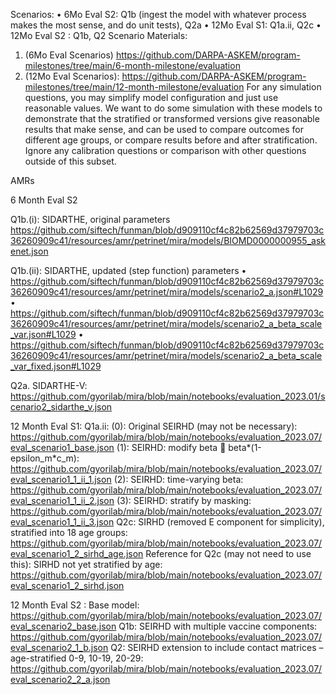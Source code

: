 Scenarios:
•	6Mo Eval S2: Q1b (ingest the model with whatever process makes the most sense, and do unit tests), Q2a
•	12Mo Eval S1: Q1a.ii, Q2c
•	12Mo Eval S2 : Q1b, Q2
Scenario Materials:
1.	(6Mo Eval Scenarios) https://github.com/DARPA-ASKEM/program-milestones/tree/main/6-month-milestone/evaluation
2.	(12Mo Eval Scenarios): https://github.com/DARPA-ASKEM/program-milestones/tree/main/12-month-milestone/evaluation
For any simulation questions, you may simplify model configuration and just use reasonable values. We want to do some simulation with these models to demonstrate that the stratified or transformed versions give reasonable results that make sense, and can be used to compare outcomes for different age groups, or compare results before and after stratification. Ignore any calibration questions or comparison with other questions outside of this subset.

AMRs

6 Month Eval S2

Q1b.(i): SIDARTHE, original parameters https://github.com/siftech/funman/blob/d909110cf4c82b62569d37979703c36260909c41/resources/amr/petrinet/mira/models/BIOMD0000000955_askenet.json 

Q1b.(ii): SIDARTHE, updated (step function) parameters
•	https://github.com/siftech/funman/blob/d909110cf4c82b62569d37979703c36260909c41/resources/amr/petrinet/mira/models/scenario2_a.json#L1029
•	https://github.com/siftech/funman/blob/d909110cf4c82b62569d37979703c36260909c41/resources/amr/petrinet/mira/models/scenario2_a_beta_scale_var.json#L1029
•	https://github.com/siftech/funman/blob/d909110cf4c82b62569d37979703c36260909c41/resources/amr/petrinet/mira/models/scenario2_a_beta_scale_var_fixed.json#L1029

Q2a. SIDARTHE-V: https://github.com/gyorilab/mira/blob/main/notebooks/evaluation_2023.01/scenario2_sidarthe_v.json


12 Month Eval S1: 
Q1a.ii:
(0): Original SEIRHD (may not be necessary): https://github.com/gyorilab/mira/blob/main/notebooks/evaluation_2023.07/eval_scenario1_base.json
(1): SEIRHD: modify beta  beta*(1-epsilon_m*c_m): https://github.com/gyorilab/mira/blob/main/notebooks/evaluation_2023.07/eval_scenario1_1_ii_1.json
(2): SEIRHD: time-varying beta: https://github.com/gyorilab/mira/blob/main/notebooks/evaluation_2023.07/eval_scenario1_1_ii_2.json
(3): SEIRHD: stratify by masking: https://github.com/gyorilab/mira/blob/main/notebooks/evaluation_2023.07/eval_scenario1_1_ii_3.json
Q2c: SIRHD (removed E component for simplicity), stratified into 18 age groups: https://github.com/gyorilab/mira/blob/main/notebooks/evaluation_2023.07/eval_scenario1_2_sirhd_age.json 
Reference for Q2c (may not need to use this): SIRHD not yet stratified by age: https://github.com/gyorilab/mira/blob/main/notebooks/evaluation_2023.07/eval_scenario1_2_sirhd.json


12 Month Eval S2 : 
Base model: https://github.com/gyorilab/mira/blob/main/notebooks/evaluation_2023.07/eval_scenario2_base.json
Q1b: SEIRHD with multiple vaccine components: https://github.com/gyorilab/mira/blob/main/notebooks/evaluation_2023.07/eval_scenario2_1_b.json 
Q2: SEIRHD extension to include contact matrices – age-stratified 0-9, 10-19, 20-29: https://github.com/gyorilab/mira/blob/main/notebooks/evaluation_2023.07/eval_scenario2_2_a.json


